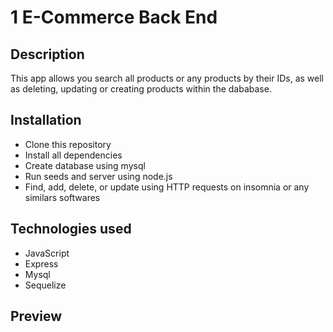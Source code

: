# 1 E-Commerce Back End

## Description
This app allows you search all products or any products by their IDs, as well as deleting, updating or creating products within the dababase.

## Installation
- Clone this repository
- Install all dependencies
- Create database using mysql
- Run seeds and server using node.js
- Find, add, delete, or update using HTTP requests on insomnia or any similars softwares

## Technologies used
- JavaScript
- Express
- Mysql
- Sequelize

## Preview


